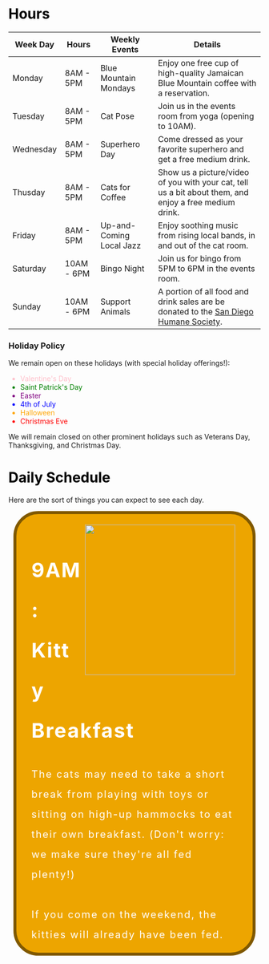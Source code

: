<style>
  .eventbox {
    font-size: 20px;
    letter-spacing: 2px;
    margin: 10px;
    background: #444444;
    line-height: 2;
    border: solid 6px black;
    border-radius: 50px;
    padding: 16px 30px 16px;
    color: white;
  }
</style>
<h1 style="color:black">Hours</h1>

| Week Day | Hours | Weekly Events | Details |
| --- | --- | --- | --- |
| Monday | 8AM - 5PM | Blue Mountain Mondays | Enjoy one free cup of high-quality Jamaican Blue Mountain coffee with a reservation. |
| Tuesday | 8AM - 5PM | Cat Pose | Join us in the events room from yoga (opening to 10AM). |
| Wednesday | 8AM - 5PM | Superhero Day | Come dressed as your favorite superhero and get a free medium drink. |
| Thusday | 8AM - 5PM | Cats for Coffee | Show us a picture/video of you with your cat, tell us a bit about them, and enjoy a free medium drink. |
| Friday | 8AM - 5PM | Up-and-Coming Local Jazz | Enjoy soothing music from rising local bands, in and out of the cat room. |
| Saturday | 10AM - 6PM | Bingo Night |Join us for bingo from 5PM to 6PM in the events room. |
| Sunday | 10AM - 6PM | Support Animals | A portion of all food and drink sales are be donated to the [San Diego Humane Society](https://www.sdhumane.org/). |

### Holiday Policy

We remain open on these holidays (with special holiday offerings!):

<ul>
  <li style="color:pink">Valentine's Day</li>
  <li style="color:green">Saint Patrick's Day</li>
  <li style="color:purple">Easter</li>
  <li style="color:blue">4th of July</li>
  <li style="color:orange">Halloween</li>
  <li style="color:red">Christmas Eve</li>
</ul>

We will remain closed on other prominent holidays such as Veterans Day, Thanksgiving, and Christmas Day.

<h1 style="color:black">Daily Schedule</h1>

Here are the sort of things you can expect to see each day.

<div class="eventbox" style="border:solid 6px #805900;background:#EDA500">
    <img src="{{site.baseurl}}/images/cat-cafe-maui-11-1024x576.jpeg" width="300px" style="float:right;padding: 5px 5px 5px 5px">   
    <h1 style="color:white">9AM: Kitty Breakfast</h1>
    The cats may need to take a short break from playing with toys or sitting on high-up hammocks to eat their own breakfast. (Don't worry: we make sure they're all fed plenty!)<br><br>If you come on the weekend, the kitties will already have been fed.
</div>